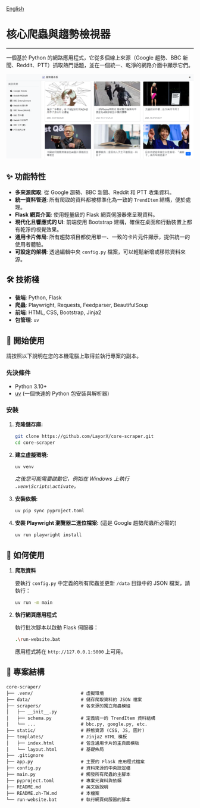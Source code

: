 [English](./README.md)

# 核心爬蟲與趨勢檢視器

---

一個基於 Python 的網路應用程式，它從多個線上來源（Google 趨勢、BBC 新聞、Reddit、PTT）抓取熱門話題，並在一個統一、乾淨的網路介面中顯示它們。

![image](home_zh.png)

## ✨ 功能特性

- **多來源爬取**: 從 Google 趨勢、BBC 新聞、Reddit 和 PTT 收集資料。
- **統一資料管道**: 所有爬取的資料都被標準化為一致的 `TrendItem` 結構，便於處理。
- **Flask 網頁介面**: 使用輕量級的 Flask 網頁伺服器來呈現資料。
- **現代化且響應式的 UI**: 前端使用 Bootstrap 建構，確保在桌面和行動裝置上都有乾淨的視覺效果。
- **通用卡片佈局**: 所有趨勢項目都使用單一、一致的卡片元件顯示，提供統一的使用者體驗。
- **可設定的架構**: 透過編輯中央 `config.py` 檔案，可以輕鬆新增或移除資料來源。

## 🛠️ 技術棧

- **後端**: Python, Flask
- **爬蟲**: Playwright, Requests, Feedparser, BeautifulSoup
- **前端**: HTML, CSS, Bootstrap, Jinja2
- **包管理**: `uv`

## 🚀 開始使用

請按照以下說明在您的本機電腦上取得並執行專案的副本。

### 先決條件

- Python 3.10+
- [uv](https://github.com/astral-sh/uv) (一個快速的 Python 包安裝與解析器)

### 安裝

1.  **克隆儲存庫:**
    ```sh
    git clone https://github.com/LayorX/core-scraper.git
    cd core-scraper
    ```

2.  **建立虛擬環境:**
    ```sh
    uv venv
    ```
    *之後您可能需要啟動它，例如在 Windows 上執行 `.venv\Scripts\activate`。*

3.  **安裝依賴:**
    ```sh
    uv pip sync pyproject.toml
    ```

4.  **安裝 Playwright 瀏覽器二進位檔案:**
    (這是 Google 趨勢爬蟲所必需的)
    ```sh
    uv run playwright install
    ```

## 🏃 如何使用

1.  **爬取資料**

    要執行 `config.py` 中定義的所有爬蟲並更新 `/data` 目錄中的 JSON 檔案，請執行：
    ```sh
    uv run -m main
    ```

2.  **執行網頁應用程式**

    執行批次腳本以啟動 Flask 伺服器：
    ```sh
    .\run-website.bat
    ```
    應用程式將在 `http://127.0.0.1:5000` 上可用。

## 📁 專案結構

```
core-scraper/
├── .venv/                  # 虛擬環境
├── data/                   # 儲存爬取資料的 JSON 檔案
├── scrapers/               # 各來源的獨立爬蟲模組
│   ├── __init__.py
│   ├── schema.py           # 定義統一的 TrendItem 資料結構
│   └── ...                 # bbc.py, google.py, etc.
├── static/                 # 靜態資源 (CSS, JS, 圖片)
├── templates/              # Jinja2 HTML 模板
│   ├── index.html          # 包含通用卡片的主頁面模板
│   └── layout.html         # 基礎佈局
├── .gitignore
├── app.py                  # 主要的 Flask 應用程式檔案
├── config.py               # 資料來源的中央設定檔
├── main.py                 # 觸發所有爬蟲的主腳本
├── pyproject.toml          # 專案元資料與依賴
├── README.md               # 英文版說明
├── README.zh-TW.md         # 本檔案
└── run-website.bat         # 執行網頁伺服器的腳本
```
